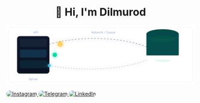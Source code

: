 <h1 align="center">👋 Hi, I'm Dilmurod</h1>


<p align="center">
  <img src="./animation.svg" alt="Backend animation" width="720"/>
</p>


<p align="left">
  <a href="https://www.instagram.com/dilmurodeshmamatov_/" target="_blank">
    <img src="https://img.shields.io/badge/Instagram-%23E4405F.svg?&style=flat-square&logo=instagram&logoColor=white" 
         alt="Instagram" 
         style="border-radius: 12px;" />
  </a>
  <a href="https://t.me/dilmurodw" target="_blank">
    <img src="https://img.shields.io/badge/Telegram-%231877F2.svg?&style=flat-square&logo=telegram&logoColor=white" 
         alt="Telegram" 
         style="border-radius: 12px;" />
  </a>
  <a href="https://www.linkedin.com/in/dilmurod-eshmamatov-867517374/" target="_blank">
    <img src="https://img.shields.io/badge/LinkedIn-%230077B5.svg?&style=flat-square&logo=linkedin&logoColor=white" 
         alt="LinkedIn" 
         style="border-radius: 12px;" />
  </a>
</p>
